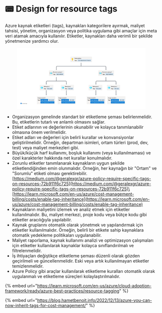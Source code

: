 # 📟 Design for resource tags

Azure kaynak etiketleri (tags), kaynakları kategorilere ayırmak, maliyet tahsisi, yönetim, organizasyon veya politika uygulama gibi amaçlar için meta veri atamak amacıyla kullanılır. Etiketler, kaynakları daha verimli bir şekilde yönetmenize yardımcı olur.

<figure><img src="../.gitbook/assets/tag-example-01 (1).svg" alt=""><figcaption></figcaption></figure>

* Organizasyon genelinde standart bir etiketleme şeması belirlenmelidir. Bu, etiketlerin tutarlı ve anlamlı olmasını sağlar.
* Etiket adlarının ve değerlerinin okunabilir ve kolayca tanımlanabilir olmasına önem verilmelidir.
* Etiket adları ve değerleri için belirli kurallar ve konvansiyonlar geliştirilmelidir. Örneğin, departman isimleri, ortam türleri (prod, dev, test) veya maliyet merkezleri gibi.
* Büyük/küçük harf kullanımı, boşluk kullanımı (veya kullanılmaması) ve özel karakterler hakkında net kurallar konulmalıdır.
* Zorunlu etiketler tanımlanarak kaynakların uygun şekilde etiketlendiğinden emin olunmalıdır. Örneğin, her kaynağın bir "Ortam" ve "Sorumlu" etiketi olması gerektirebilir. [https://medium.com/@geralexgr/azure-policy-require-specific-tags-on-resources-72b911f6c725](https://medium.com/@geralexgr/azure-policy-require-specific-tags-on-resources-72b911f6c725)\
  [https://learn.microsoft.com/en-us/azure/cost-management-billing/costs/enable-tag-inheritance](https://learn.microsoft.com/en-us/azure/cost-management-billing/costs/enable-tag-inheritance)
* Kaynakların maliyetini izlemek ve analiz etmek için etiketler kullanılmalıdır. Bu, maliyet merkezi, proje kodu veya bütçe kodu gibi etiketler aracılığıyla yapılabilir.
* Kaynak gruplarını otomatik olarak yönetmek ve yapılandırmak için etiketler kullanılmalıdır. Örneğin, belirli bir etikete sahip kaynaklara otomatik yedekleme politikaları uygulanabilir.
* Maliyet raporlama, kaynak kullanımı analizi ve optimizasyon çalışmaları için etiketler kullanılarak kaynaklar kolayca sınıflandırılmalı ve filtrelenmelidir.
* İş ihtiyaçları değiştikçe etiketleme şeması düzenli olarak gözden geçirilmeli ve güncellenmelidir. Eski veya artık kullanılmayan etiketler temizlenmelidir.
* Azure Policy gibi araçlar kullanılarak etiketleme kuralları otomatik olarak uygulanmalı ve etiketleme süreçleri kolaylaştırılmalıdır.



{% embed url="https://learn.microsoft.com/en-us/azure/cloud-adoption-framework/ready/azure-best-practices/resource-tagging" %}

{% embed url="https://blog.hametbenoit.info/2022/12/13/azure-you-can-now-inherit-tags-for-cost-management/" %}
